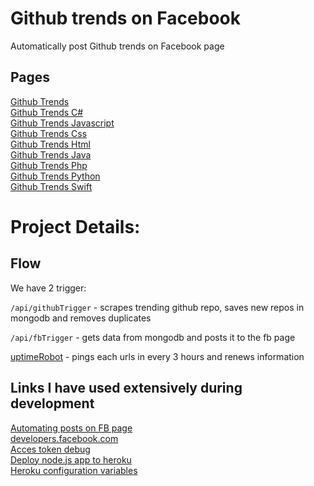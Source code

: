 # Github trends on Facebook  


 Automatically post Github trends on Facebook page


## Pages
[Github Trends](https://www.facebook.com/github.trends/)  
[Github Trends C#](https://www.facebook.com/github.trends.c.sharp/)  
[Github Trends Javascript](https://www.facebook.com/github.trends.javascript/)  
[Github Trends Css](https://www.facebook.com/github.trends.css.bot/)  
[Github Trends Html](https://www.facebook.com/github.trends.html.bot/  )  
[Github Trends Java](https://www.facebook.com/github.trends.java.bot/  )  
[Github Trends Php](https://www.facebook.com/github.trends.p.hipertext.prepocessor/  )  
[Github Trends Python](https://www.facebook.com/github.trends.python/   )  
[Github Trends Swift](https://www.facebook.com/Github-Trends-Swift-371312076570996/  )  





# Project Details:  


## Flow
 We have 2 trigger:

`/api/githubTrigger` - scrapes trending github repo, saves new repos in mongodb and removes duplicates  

`/api/fbTrigger` - gets data from mongodb and posts it to the fb page   

[uptimeRobot](https://uptimerobot.com) - pings each urls in every 3 hours and renews information


## Links I have used extensively during development
[Automating posts on FB page](http://stackoverflow.com/questions/26605805/automatic-post-to-my-facebook-page-from-node-js-server  )  
[developers.facebook.com](https://developers.facebook.com/apps/813508885415765/settings/)  
[Acces token debug](https://developers.facebook.com/tools/debug/accesstoken  )  
[Deploy node.js app to heroku](https://scotch.io/tutorials/how-to-deploy-a-node-js-app-to-heroku  )  
[Heroku configuration variables](https://devcenter.heroku.com/articles/config-vars)  


